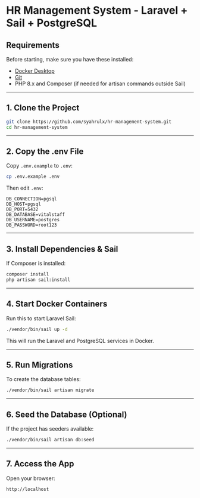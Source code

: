 # HR Management System - Laravel + Sail + PostgreSQL

## Requirements

Before starting, make sure you have these installed:

* [Docker Desktop](https://www.docker.com/products/docker-desktop)
* [Git](https://git-scm.com/)
* PHP 8.x and Composer (if needed for artisan commands outside Sail)

---

## 1. Clone the Project

```bash
git clone https://github.com/syahrulx/hr-management-system.git
cd hr-management-system
```

---

## 2. Copy the .env File

Copy `.env.example` to `.env`:

```bash
cp .env.example .env
```

Then edit `.env`:

```env
DB_CONNECTION=pgsql
DB_HOST=pgsql
DB_PORT=5432
DB_DATABASE=vitalstaff
DB_USERNAME=postgres
DB_PASSWORD=root123
```

---

## 3. Install Dependencies & Sail

If Composer is installed:

```bash
composer install
php artisan sail:install
```

---

## 4. Start Docker Containers

Run this to start Laravel Sail:

```bash
./vendor/bin/sail up -d
```

This will run the Laravel and PostgreSQL services in Docker.

---

## 5. Run Migrations

To create the database tables:

```bash
./vendor/bin/sail artisan migrate
```

---

## 6. Seed the Database (Optional)

If the project has seeders available:

```bash
./vendor/bin/sail artisan db:seed
```

---

## 7. Access the App

Open your browser:

```
http://localhost
```

